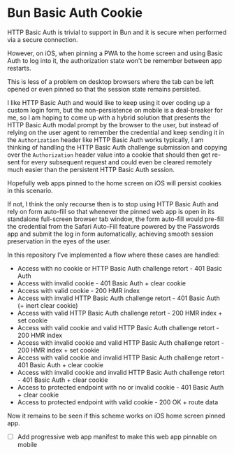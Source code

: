 # Bun Basic Auth Cookie

HTTP Basic Auth is trivial to support in Bun and it is secure when performed via
a secure connection.

However, on iOS, when pinning a PWA to the home screen and using Basic Auth to
log into it, the authorization state won't be remember between app restarts.

This is less of a problem on desktop browsers where the tab can be left opened
or even pinned so that the session state remains persisted.

I like HTTP Basic Auth and would like to keep using it over coding up a custom
login form, but the non-persistence on mobile is a deal-breaker for me, so I am
hoping to come up with a hybrid solution that presents the HTTP Basic Auth modal
prompt by the browser to the user, but instead of relying on the user agent to
remember the credential and keep sending it in the `Authorization` header like
HTTP Basic Auth works typically, I am thinking of handling the HTTP Basic Auth
challenge submission and copying over the `Authorization` header value into a
cookie that should then get re-sent for every subsequent request and could even
be cleared remotely much easier than the persistent HTTP Basic Auth session.

Hopefully web apps pinned to the home screen on iOS will persist cookies in this
scenario.

If not, I think the only recourse then is to stop using HTTP Basic Auth and rely
on form auto-fill so that whenever the pinned web app is open in its standalone
full-screen browser tab window, the form auto-fill would pre-fill the credential
from the Safari Auto-Fill feature powered by the Passwords app and submit the
log in form automatically, achieving smooth session preservation in the eyes of
the user.

In this repository I've implemented a flow where these cases are handled:

- Access with no cookie or HTTP Basic Auth challenge retort - 401 Basic Auth
- Access with invalid cookie - 401 Basic Auth + clear cookie
- Access with valid cookie - 200 HMR index
- Access with invalid HTTP Basic Auth challenge retort - 401 Basic Auth (+ inert clear cookie)
- Access with valid HTTP Basic Auth challenge retort - 200 HMR index + set cookie
- Access with valid cookie and valid HTTP Basic Auth challenge retort - 200 HMR index
- Access with invalid cookie and valid HTTP Basic Auth challenge retort - 200 HMR index + set cookie
- Access with valid cookie and invalid HTTP Basic Auth challenge retort - 401 Basic Auth + clear cookie
- Access with invalid cookie and invalid HTTP Basic Auth challenge retort - 401 Basic Auth + clear cookie
- Access to protected endpoint with no or invalid cookie - 401 Basic Auth + clear cookie
- Access to protected endpoint with valid cookie - 200 OK + route data

Now it remains to be seen if this scheme works on iOS home screen pinned app.

- [ ] Add progressive web app manifest to make this web app pinnable on mobile
